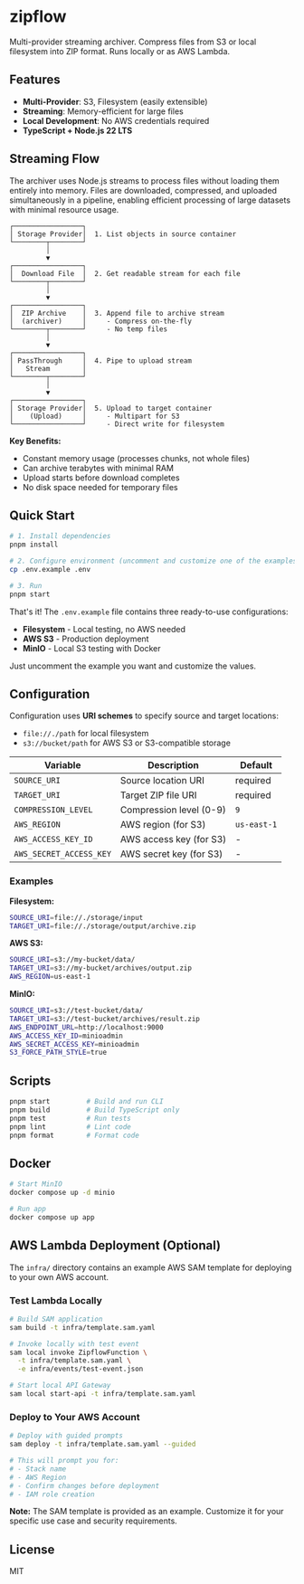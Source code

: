 # zipflow

Multi-provider streaming archiver. Compress files from S3 or local filesystem into ZIP format. Runs locally or as AWS Lambda.

## Features

- **Multi-Provider**: S3, Filesystem (easily extensible)
- **Streaming**: Memory-efficient for large files
- **Local Development**: No AWS credentials required
- **TypeScript + Node.js 22 LTS**

## Streaming Flow

The archiver uses Node.js streams to process files without loading them entirely into memory. Files are downloaded, compressed, and uploaded simultaneously in a pipeline, enabling efficient processing of large datasets with minimal resource usage.

```
┌─────────────────┐
│ Storage Provider│  1. List objects in source container
└────────┬────────┘
         │
         ▼
┌─────────────────┐
│  Download File  │  2. Get readable stream for each file
└────────┬────────┘
         │
         ▼
┌─────────────────┐
│  ZIP Archive    │  3. Append file to archive stream
│  (archiver)     │     - Compress on-the-fly
└────────┬────────┘     - No temp files
         │
         ▼
┌─────────────────┐
│ PassThrough     │  4. Pipe to upload stream
│   Stream        │
└────────┬────────┘
         │
         ▼
┌─────────────────┐
│ Storage Provider│  5. Upload to target container
│    (Upload)     │     - Multipart for S3
└─────────────────┘     - Direct write for filesystem
```

**Key Benefits:**
- Constant memory usage (processes chunks, not whole files)
- Can archive terabytes with minimal RAM
- Upload starts before download completes
- No disk space needed for temporary files

## Quick Start

```bash
# 1. Install dependencies
pnpm install

# 2. Configure environment (uncomment and customize one of the examples)
cp .env.example .env

# 3. Run
pnpm start
```

That's it! The `.env.example` file contains three ready-to-use configurations:
- **Filesystem** - Local testing, no AWS needed
- **AWS S3** - Production deployment
- **MinIO** - Local S3 testing with Docker

Just uncomment the example you want and customize the values.

## Configuration

Configuration uses **URI schemes** to specify source and target locations:
- `file://./path` for local filesystem
- `s3://bucket/path` for AWS S3 or S3-compatible storage

| Variable | Description | Default |
|----------|-------------|---------|
| `SOURCE_URI` | Source location URI | required |
| `TARGET_URI` | Target ZIP file URI | required |
| `COMPRESSION_LEVEL` | Compression level (0-9) | `9` |
| `AWS_REGION` | AWS region (for S3) | `us-east-1` |
| `AWS_ACCESS_KEY_ID` | AWS access key (for S3) | - |
| `AWS_SECRET_ACCESS_KEY` | AWS secret key (for S3) | - |

### Examples

**Filesystem:**
```bash
SOURCE_URI=file://./storage/input
TARGET_URI=file://./storage/output/archive.zip
```

**AWS S3:**
```bash
SOURCE_URI=s3://my-bucket/data/
TARGET_URI=s3://my-bucket/archives/output.zip
AWS_REGION=us-east-1
```

**MinIO:**
```bash
SOURCE_URI=s3://test-bucket/data/
TARGET_URI=s3://test-bucket/archives/result.zip
AWS_ENDPOINT_URL=http://localhost:9000
AWS_ACCESS_KEY_ID=minioadmin
AWS_SECRET_ACCESS_KEY=minioadmin
S3_FORCE_PATH_STYLE=true
```

## Scripts

```bash
pnpm start         # Build and run CLI
pnpm build         # Build TypeScript only
pnpm test          # Run tests
pnpm lint          # Lint code
pnpm format        # Format code
```

## Docker

```bash
# Start MinIO
docker compose up -d minio

# Run app
docker compose up app
```

## AWS Lambda Deployment (Optional)

The `infra/` directory contains an example AWS SAM template for deploying to your own AWS account.

### Test Lambda Locally

```bash
# Build SAM application
sam build -t infra/template.sam.yaml

# Invoke locally with test event
sam local invoke ZipflowFunction \
  -t infra/template.sam.yaml \
  -e infra/events/test-event.json

# Start local API Gateway
sam local start-api -t infra/template.sam.yaml
```

### Deploy to Your AWS Account

```bash
# Deploy with guided prompts
sam deploy -t infra/template.sam.yaml --guided

# This will prompt you for:
# - Stack name
# - AWS Region
# - Confirm changes before deployment
# - IAM role creation
```

**Note:** The SAM template is provided as an example. Customize it for your specific use case and security requirements.

## License

MIT
